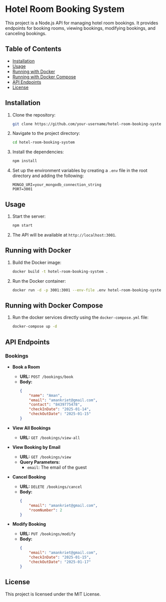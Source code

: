 # Hotel Room Booking System

This project is a Node.js API for managing hotel room bookings. It provides endpoints for booking rooms, viewing bookings, modifying bookings, and canceling bookings.

## Table of Contents

- [Installation](#installation)
- [Usage](#usage)
- [Running with Docker](#running-with-docker)
- [Running with Docker Compose](#running-with-docker-compose)
- [API Endpoints](#api-endpoints)
- [License](#license)

## Installation

1. Clone the repository:
    ```sh
    git clone https://github.com/your-username/hotel-room-booking-system.git
    ```
2. Navigate to the project directory:
    ```sh
    cd hotel-room-booking-system
    ```
3. Install the dependencies:
    ```sh
    npm install
    ```
4. Set up the environment variables by creating a `.env` file in the root directory and adding the following:
    ```env
    MONGO_URI=your_mongodb_connection_string
    PORT=3001
    ```

## Usage

1. Start the server:
    ```sh
    npm start
    ```
2. The API will be available at `http://localhost:3001`.

## Running with Docker

1. Build the Docker image:
    ```sh
    docker build -t hotel-room-booking-system .
    ```
2. Run the Docker container:
    ```sh
    docker run -d -p 3001:3001 --env-file .env hotel-room-booking-system
    ```

## Running with Docker Compose

1. Run the docker services directly using the `docker-compose.yml` file:
    ```sh
    docker-compose up -d
    ```

## API Endpoints

### Bookings

- **Book a Room**
    - **URL:** `POST /bookings/book`
    - **Body:**
        ```json
        {
            "name": "Aman",
            "email": "amankriet@gmail.com",
            "contact": "8439775478",
            "checkInDate": "2025-01-14",
            "checkOutDate": "2025-01-15"
        }
        ```

- **View All Bookings**
    - **URL:** `GET /bookings/view-all`

- **View Booking by Email**
    - **URL:** `GET /bookings/view`
    - **Query Parameters:**
        - `email`: The email of the guest

- **Cancel Booking**
    - **URL:** `DELETE /bookings/cancel`
    - **Body:**
        ```json
        {
            "email": "amankriet@gmail.com",
            "roomNumber": 2
        }
        ```

- **Modify Booking**
    - **URL:** `PUT /bookings/modify`
    - **Body:**
        ```json
        {
            "email": "amankriet@gmail.com",
            "checkInDate": "2025-01-15",
            "checkOutDate": "2025-01-17"
        }
        ```

## License

This project is licensed under the MIT License.